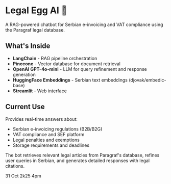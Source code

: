 # Legal Egg AI 🥚

A RAG-powered chatbot for Serbian e-invoicing and VAT compliance using the Paragraf legal database.

## What's Inside

- **LangChain** - RAG pipeline orchestration
- **Pinecone** - Vector database for document retrieval
- **OpenAI GPT-4o-mini** - LLM for query refinement and response generation
- **HuggingFace Embeddings** - Serbian text embeddings (djovak/embedic-base)
- **Streamlit** - Web interface

## Current Use

Provides real-time answers about:
- Serbian e-invoicing regulations (B2B/B2G)
- VAT compliance and SEF platform
- Legal penalties and exemptions
- Storage requirements and deadlines

The bot retrieves relevant legal articles from Paragraf's database, refines user queries in Serbian, and generates detailed responses with legal citations.

31 Oct 2k25 4pm
